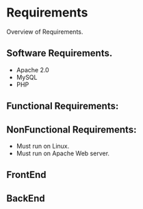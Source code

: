 # Requirements
Overview of Requirements.



## Software Requirements.
- Apache 2.0
- MySQL
- PHP


## Functional Requirements:

## NonFunctional Requirements:
- Must run on Linux. 
- Must run on Apache Web server.


## FrontEnd


## BackEnd



